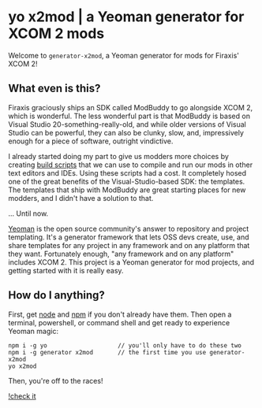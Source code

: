 # yo x2mod | a Yeoman generator for XCOM 2 mods
Welcome to `generator-x2mod`, a Yeoman generator for mods for Firaxis' XCOM 2!

## What even is this?
Firaxis graciously ships an SDK called ModBuddy to go alongside XCOM 2, which is wonderful. The less wonderful part is that ModBuddy is based on Visual Studio 20-something-really-old, and while older versions of Visual Studio can be powerful, they can also be clunky, slow, and, impressively enough for a piece of software, outright vindictive. 

I already started doing my part to give us modders more choices by creating [build scripts](https://github.com/jammerware/x2mods-dev-scripts) that we can use to compile and run our mods in other text editors and IDEs. Using these scripts had a cost. It completely hosed one of the great benefits of the Visual-Studio-based SDK: the templates. The templates that ship with ModBuddy are great starting places for new modders, and I didn't have a solution to that.

... Until now.

[Yeoman](http://yeoman.io/) is the open source community's answer to repository and project templating. It's a generator framework that lets OSS devs create, use, and share templates for any project in any framework and on any platform that they want. Fortunately enough, "any framework and on any platform" includes XCOM 2. This project is a Yeoman generator for mod projects, and getting started with it is really easy.

## How do I anything?
First, get [node](https://nodejs.org/en/download/) and [npm](https://www.npmjs.com/) if you don't already have them. Then open a terminal, powershell, or command shell and get ready to experience Yeoman magic:

```
npm i -g yo                    // you'll only have to do these two
npm i -g generator x2mod       // the first time you use generator-x2mod
yo x2mod
```

Then, you're off to the races!

[!check it](https://i.imgur.com/K7ox5XB.png)



